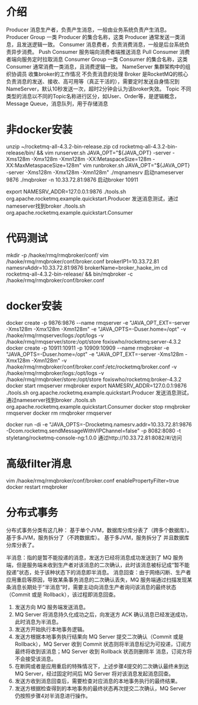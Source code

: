# 介绍
Producer    消息生产者，负责产生消息，一般由业务系统负责产生消息。
  Producer Group    一类 Producer 的集合名称，这类 Producer 通常发送一类消息，且发送逻辑一致。
Consumer    消息费者，负责消费消息，一般是后台系统负责异步消费。
  Push Consumer    服务端向消费者端推送消息
  Pull Consumer    消费者端向服务定时拉取消息
  Consumer Group    一类 Consumer 的集合名称，这类 Consumer 通常消费一类消息，且消费逻辑一致。
NameServer    集群架构中的组织协调员    收集broker的工作情况    不负责消息的处理
Broker    是RocketMQ的核心负责消息的发送、接收、高可用等（真正干活的），需要定时发送自身情况到NameServer，默认10秒发送一次，超时2分钟会认为该broker失效。
Topic    不同类型的消息以不同的Topic名称进行区分，如User、Order等，是逻辑概念，Message Queue，消息队列，用于存储消息

# 非docker安装
unzip ~/rocketmq-all-4.3.2-bin-release.zip
cd rocketmq-all-4.3.2-bin-release/bin/ && vim runserver.sh
JAVA_OPT="${JAVA_OPT} -server -Xms128m -Xmx128m -Xmn128m -XX:MetaspaceSize=128m -XX:MaxMetaspaceSize=128m"
vim runbroker.sh
JAVA_OPT="${JAVA_OPT} -server -Xms128m -Xmx128m -Xmn128m"
./mqnamesrv 启动nameserver 9876
./mqbroker -n 10.33.72.81:9876   启动broker 10911

export NAMESRV_ADDR=127.0.0.1:9876
./tools.sh org.apache.rocketmq.example.quickstart.Producer        发送消息测试，通过nameserver找到broker
./tools.sh org.apache.rocketmq.example.quickstart.Consumer

# 代码测试
mkdir -p /haoke/rmq/rmqbroker/conf/
vim /haoke/rmq/rmqbroker/conf/broker.conf
brokerIP1=10.33.72.81
namesrvAddr=10.33.72.81:9876
brokerName=broker_haoke_im
cd rocketmq-all-4.3.2-bin-release/ && bin/mqbroker -c /haoke/rmq/rmqbroker/conf/broker.conf

# docker安装
docker create -p 9876:9876 --name rmqserver  -e "JAVA_OPT_EXT=-server -Xms128m -Xmx128m -Xmn128m"  -e "JAVA_OPTS=-Duser.home=/opt"  -v /haoke/rmq/rmqserver/logs:/opt/logs  -v /haoke/rmq/rmqserver/store:/opt/store  foxiswho/rocketmq:server-4.3.2
docker create -p 10911:10911 -p 10909:10909 --name rmqbroker  -e "JAVA_OPTS=-Duser.home=/opt"  -e "JAVA_OPT_EXT=-server -Xms128m -Xmx128m -Xmn128m"  -v /haoke/rmq/rmqbroker/conf/broker.conf:/etc/rocketmq/broker.conf  -v /haoke/rmq/rmqbroker/logs:/opt/logs  -v /haoke/rmq/rmqbroker/store:/opt/store  foxiswho/rocketmq:broker-4.3.2
docker start rmqserver rmqbroker
export NAMESRV_ADDR=127.0.0.1:9876
./tools.sh org.apache.rocketmq.example.quickstart.Producer        发送消息测试，通过nameserver找到broker
./tools.sh org.apache.rocketmq.example.quickstart.Consumer
docker stop rmqbroker rmqserver 
docker rm rmqbroker rmqserver

docker run -di -e "JAVA_OPTS=-Drocketmq.namesrv.addr=10.33.72.81:9876 -Dcom.rocketmq.sendMessageWithVIPChannel=false" -p 8082:8080 -t styletang/rocketmq-console-ng:1.0.0
通过http://10.33.72.81:8082/#/访问

# 高级filter消息
vim /haoke/rmq/rmqbroker/conf/broker.conf
enablePropertyFilter=true
docker restart rmqbroker

# 分布式事务
分布式事务分类有这几种：
    基于单个JVM，数据库分库分表了（跨多个数据库）。
    基于多JVM，服务拆分了（不跨数据库）。
    基于多JVM，服务拆分了 并且数据库分库分表了。
    
半消息：指的是暂不能投递的消息，发送方已经将消息成功发送到了 MQ 服务端，但是服务端未收到生产者对该消息的二次确认，此时该消息被标记成“暂不能投递”状态，处于该种状态下的消息即半消息。
消息回查：由于网络闪断、生产者应用重启等原因，导致某条事务消息的二次确认丢失，MQ 服务端通过扫描发现某条消息长期处于“半消息”时，需要主动向消息生产者询问该消息的最终状态（Commit 或是 Rollback），该过程即消息回查。 
 
1. 发送方向 MQ 服务端发送消息。
2. MQ Server 将消息持久化成功之后，向发送方 ACK 确认消息已经发送成功，此时消息为半消息。
3. 发送方开始执行本地事务逻辑。
4. 发送方根据本地事务执行结果向 MQ Server 提交二次确认（Commit 或是 Rollback），MQ Server 收到
Commit 状态则将半消息标记为可投递，订阅方最终将收到该消息；MQ Server 收到 Rollback 状态则删除半
消息，订阅方将不会接受该消息。
5. 在断网或者是应用重启的特殊情况下，上述步骤4提交的二次确认最终未到达 MQ Server，经过固定时间后
MQ Server 将对该消息发起消息回查。
6. 发送方收到消息回查后，需要检查对应消息的本地事务执行的最终结果。
7. 发送方根据检查得到的本地事务的最终状态再次提交二次确认，MQ Server 仍按照步骤4对半消息进行操作。 
